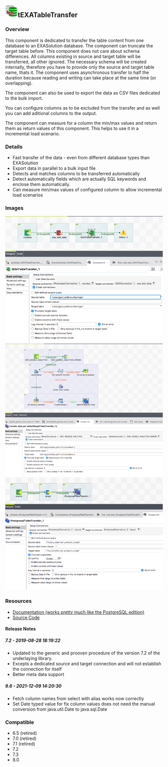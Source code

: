 ## <img src='./logo.jpg' width='40' height='40'>tEXATableTransfer

### Overview
This component is dedicated to transfer the table content from one database to an EXASolution database.
The component can truncate the target table before.
This component does not care about schema differences. 
All columns existing in source and target table will be transferred, all other ignored. The necessary schema will be created internally, therefore you have to provide only the source and target table name, thats it.
The component uses asynchronous transfer to half the duration because reading and writing can take place at the same time (or overlapping).

The component can also be used to export the data as CSV files dedicated to the bulk import.

You can configure columns as to be excluded from the transfer and as well
you can add aditional columns to the output.

The component can measure for a column the min/max values and return them as return values of this component. This helps to use it in a incremental load scenario.
### Details
* Fast transfer of the data - even from different database types than EXASolution
* Export data in parallel to a bulk input file
* Detects and matches columns to be transferred automatically
* Detect automatically fields which are actually SQL keywords and enclose them automatically.
* Can measure min/max values of configured column to allow incremental load scenarios
### Images
<a href='./screenshots/v_9.6__3.jpg'><img src='./screenshots/v_9.6__3.jpg' ></a>
<a href='./screenshots/v_7.2__2.jpg'><img src='./screenshots/v_7.2__2.jpg' ></a>
<a href='./screenshots/v_7.2__1.jpg'><img src='./screenshots/v_7.2__1.jpg' ></a>


### Resources
 * <a href=http://jan-lolling.de/talend/components/help/tPostgresqlTableTransfer.pdf>Documentation (works pretty much like the PostgreSQL edition)</a>
 * <a href=https://github.com/jlolling/talendcomp_tDBTableTransfer>Source Code</a>

#### Release Notes

##### 7.2 - 2019-08-28 18:19:22
* Updated to the generic and prooven procedure of the version 7.2 of the underlaying library.
* Excepts a dedicated source and target connection and will not establish the connection for itself
* Better meta data support
##### 9.6 - 2021-12-09 14:20:30
* Fetch column names from select with alias works now correctly
* Set Date typed value for fix column values does not need the manual conversion from java.util.Date to java.sql.Date
### Compatible
 - 6.5 (retired)
 -  7.0 (retired)
 -  7.1 (retired)
 - 7.2
 - 7.3
 - 8.0